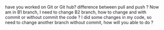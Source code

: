 have you worked on Git or Git hub?
difference between pull and push ?
Now am in B1 branch, I need to change B2 branch, how to change and with commit or without commit the code ?
I did some changes in my code, so need to change another branch without commit, how will you able to do ?
